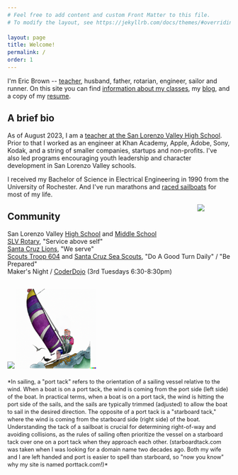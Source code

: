 ```yaml
---
# Feel free to add content and custom Front Matter to this file.
# To modify the layout, see https://jekyllrb.com/docs/themes/#overriding-theme-defaults

layout: page
title: Welcome!
permalink: /
order: 1
---
```


I'm Eric Brown -- [teacher](/teaching/), husband, father, rotarian, engineer, sailor and runner. On this site you can find [information about my classes](/teaching/), my [blog](/blog/), and a copy of my [resume](/resume/).

## A brief bio



As of August 2023, I am a [teacher at the San Lorenzo Valley High School](/teaching/). Prior to that I worked as an engineer at Khan Academy, Apple, Adobe, Sony, Kodak, and a string of smaller companies, startups and non-profits. I've also led programs encouraging youth leadership and character development in San Lorenzo Valley schools.

I received my Bachelor of Science in Electrical Engineering in 1990 from the University of Rochester. And I've run marathons and [raced sailboats](https://photos.app.goo.gl/q54pVKj9XjczAdN47) for most of my life.

<a href="https://portal.clubrunner.ca//6779"><img align="right" src="https://cdn.freebiesupply.com/logos/large/2x/rotary-international-1-logo-png-transparent.png" width="75"></a>

## Community


San Lorenzo Valley [High School](https://hs.slvusd.org) and [Middle School](https://ms.slvusd.org)
<br> [SLV Rotary](https://portal.clubrunner.ca//6779), "Service above self"
<br> [Santa Cruz Lions](https://santacruzhostlionsclub.org/), "We serve"
<br> [Scouts Troop 604](https://sites.google.com/site/troop604112014/) and [Santa Cruz Sea Scouts](https://santacruzseascouts.com/), "Do A Good Turn Daily" / "Be Prepared"
<br> Maker's Night / [CoderDojo](https://coderdojo.com/en/about) (3rd Tuesdays 6:30-8:30pm)

<br>
<!-- <img align="left" src="../docs/assets/images/ericbrown8.jpeg" width="150"> 
<img align="left" src="/docs/assets/images/porttack-sailor.png" width="200">
-->
<img src="../docs/assets/images/ericbrown8.jpeg" height="180"> 
<img src="/docs/assets/images/porttack-sailor.png" height="180">
<br><br>
<span style="font-size: 90%;">
*In sailing, a "port tack" refers to the orientation of a sailing vessel relative to the wind. When a boat is on a port tack, the wind is coming from the port side (left side) of the boat. <!-- The term "tack" refers to the side of the boat that the wind is coming from. -->
In practical terms, when a boat is on a port tack, the wind is hitting the port side of the sails, and the sails are typically trimmed (adjusted) to allow the boat to sail in the desired direction. The opposite of a port tack is a "starboard tack," where the wind is coming from the starboard side (right side) of the boat.
Understanding the tack of a sailboat is crucial for determining right-of-way and avoiding collisions, as the rules of sailing often prioritize the vessel on a starboard tack over one on a port tack when they approach each other.
(starboardtack.com was taken when I was looking for a domain name two decades ago. Both my wife and I are left handed and port is easier to spell than starboard, so "now you know" why my site is named porttack.com!)*
</span>
